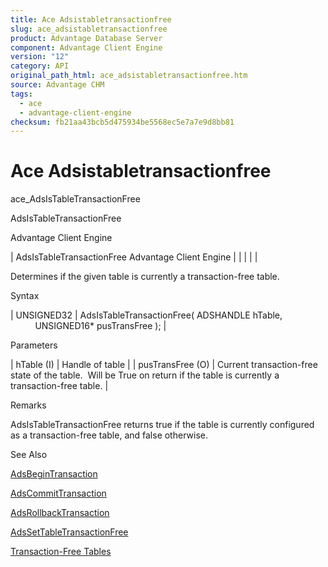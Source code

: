 ```yaml
---
title: Ace Adsistabletransactionfree
slug: ace_adsistabletransactionfree
product: Advantage Database Server
component: Advantage Client Engine
version: "12"
category: API
original_path_html: ace_adsistabletransactionfree.htm
source: Advantage CHM
tags:
  - ace
  - advantage-client-engine
checksum: fb21aa43bcb5d475934be5568ec5e7a7e9d8bb81
---
```


# Ace Adsistabletransactionfree

ace\_AdsIsTableTransactionFree

AdsIsTableTransactionFree

Advantage Client Engine

| AdsIsTableTransactionFree  Advantage Client Engine |  |  |  |  |

Determines if the given table is currently a transaction-free table.

Syntax

| UNSIGNED32 | AdsIsTableTransactionFree( ADSHANDLE hTable,                            UNSIGNED16\* pusTransFree ); |

Parameters

| hTable (I) | Handle of table |
| pusTransFree (O) | Current transaction-free state of the table.  Will be True on return if the table is currently a transaction-free table. |

Remarks

AdsIsTableTransactionFree returns true if the table is currently configured as a transaction-free table, and false otherwise.

See Also

[AdsBeginTransaction](ace_adsbegintransaction.md)

[AdsCommitTransaction](ace_adscommittransaction.md)

[AdsRollbackTransaction](ace_adsrollbacktransaction.md)

[AdsSetTableTransactionFree](ace_adssettabletransactionfree.md)

[Transaction-Free Tables](master_transaction_free_tables.md)
